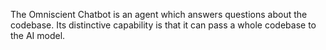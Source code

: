 The Omniscient Chatbot is an agent which answers questions about the codebase. Its distinctive capability is that it can pass a whole codebase to the AI model.
